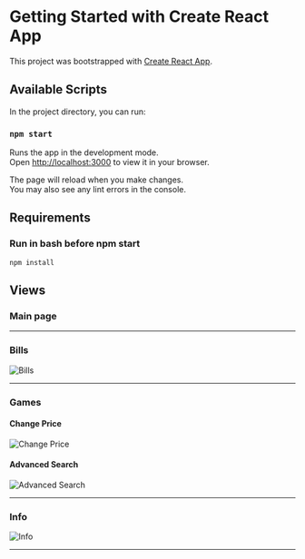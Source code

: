 # Getting Started with Create React App

This project was bootstrapped with [Create React App](https://github.com/facebook/create-react-app).

## Available Scripts

In the project directory, you can run:

### `npm start`

Runs the app in the development mode.\
Open [http://localhost:3000](http://localhost:3000) to view it in your browser.

The page will reload when you make changes.\
You may also see any lint errors in the console.

## Requirements

### Run in bash before npm start

    npm install

## Views

### Main page

---

### Bills

![Bills](https://i.imgur.com/eUiyBmo.gif)

---

### Games

#### Change Price

![Change Price](https://i.imgur.com/RtYewzQ.gif)

#### Advanced Search

![Advanced Search](https://i.imgur.com/6eJnZuL.gif)

---

### Info

![Info](https://i.imgur.com/HDW4Qk4.gif)

---
